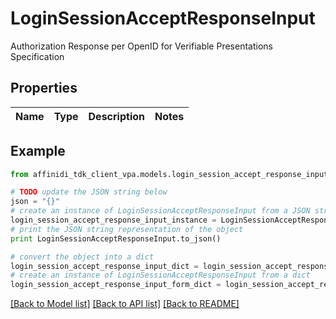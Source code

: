 # LoginSessionAcceptResponseInput

Authorization Response per OpenID for Verifiable Presentations Specification

## Properties

| Name | Type | Description | Notes |
| ---- | ---- | ----------- | ----- |

## Example

```python
from affinidi_tdk_client_vpa.models.login_session_accept_response_input import LoginSessionAcceptResponseInput

# TODO update the JSON string below
json = "{}"
# create an instance of LoginSessionAcceptResponseInput from a JSON string
login_session_accept_response_input_instance = LoginSessionAcceptResponseInput.from_json(json)
# print the JSON string representation of the object
print LoginSessionAcceptResponseInput.to_json()

# convert the object into a dict
login_session_accept_response_input_dict = login_session_accept_response_input_instance.to_dict()
# create an instance of LoginSessionAcceptResponseInput from a dict
login_session_accept_response_input_form_dict = login_session_accept_response_input.from_dict(login_session_accept_response_input_dict)
```

[[Back to Model list]](../README.md#documentation-for-models) [[Back to API list]](../README.md#documentation-for-api-endpoints) [[Back to README]](../README.md)
